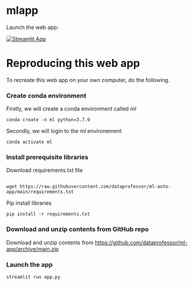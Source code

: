 # mlapp <!--- change name -->

Launch the web app:

<!--- change below -->

[![Streamlit App](https://static.streamlit.io/badges/streamlit_badge_black_white.svg)]()

# Reproducing this web app
To recreate this web app on your own computer, do the following.

### Create conda environment
Firstly, we will create a conda environment called *ml*
```
conda create -n ml python=3.7.9
```
Secondly, we will login to the *ml* environement
```
conda activate ml
```
### Install prerequisite libraries

Download requirements.txt file

<!--- change below (can also just link directly from file path)-->
```

wget https://raw.githubusercontent.com/dataprofessor/ml-auto-app/main/requirements.txt

```

Pip install libraries
```
pip install -r requirements.txt
```
###  Download and unzip contents from GitHub repo

<!--- change below -->

Download and unzip contents from https://github.com/dataprofessor/ml-app/archive/main.zip

###  Launch the app

```
streamlit run app.py
```
